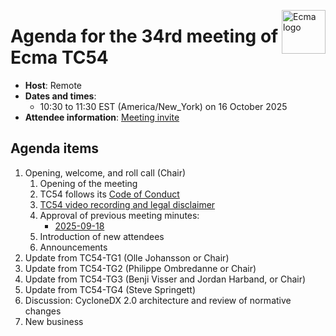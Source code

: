 <img src="https://tc54.org/images/ecma.svg" align="right" height="70" alt="Ecma logo" /> <!-- markdownlint-disable-line MD041 -->

# Agenda for the 34rd meeting of Ecma TC54

- **Host**: Remote
- **Dates and times**:
    - 10:30 to 11:30 EST (America/New\_York) on 16 October 2025
- **Attendee information**: [Meeting invite](https://calendar.google.com/calendar/event?action=TEMPLATE&tmeid=MW43ZjdoZmF2cW11MXZzM2Y5ZHNobmt0cjhfMjAyMzEyMTRUMTUzMDAwWiBjXzg4NGRlY2RlNWExNTI5MDJiYjUxYTYyZjg5NTUwZDBmMzc0ODQ4NDUzNGYwOGM2Mzc5MmYyZTY1NGYyYTdlYmNAZw&tmsrc=c_884decde5a152902bb51a62f89550d0f3748484534f08c63792f2e654f2a7ebc%40group.calendar.google.com&scp=ALL)


## Agenda items

1. Opening, welcome, and roll call (Chair)
    1. Opening of the meeting
    2. TC54 follows its [Code of Conduct](../CODE_OF_CONDUCT.md)
    3. [TC54 video recording and legal disclaimer](../VIDEO_RECORDING_AND_LEGAL_DISCLAIMER.md)
    4. Approval of previous meeting minutes:
        * [2025-09-18](2025-09-18-minutes.md)
    5. Introduction of new attendees
    6. Announcements
2. Update from TC54-TG1 (Olle Johansson or Chair)
3. Update from TC54-TG2 (Philippe Ombredanne or Chair)
4. Update from TC54-TG3 (Benji Visser and Jordan Harband, or Chair)
5. Update from TC54-TG4 (Steve Springett)
6. Discussion: CycloneDX 2.0 architecture and review of normative changes
7. New business
